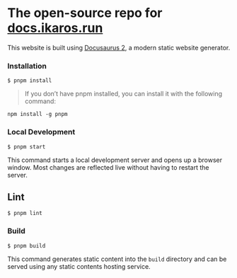 # The open-source repo for [docs.ikaros.run](https://docs.ikaros.run)

This website is built using [Docusaurus 2](https://docusaurus.io/), a modern static website generator.

### Installation

```
$ pnpm install
```

> If you don’t have pnpm installed, you can install it with the following command:

```
npm install -g pnpm
```

### Local Development

```
$ pnpm start
```

This command starts a local development server and opens up a browser window. Most changes are reflected live without having to restart the server.

## Lint

```
$ pnpm lint
```


### Build

```
$ pnpm build
```

This command generates static content into the `build` directory and can be served using any static contents hosting service.


